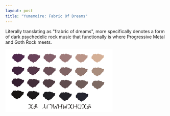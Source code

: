 ```yaml
---
layout: post
title: "Yumemoire: Fabric Of Dreams"
---
```

Literally translating as "frabric of dreams", more specifically denotes a form of dark psychedelic rock music that functionally is where Progressive Metal and Goth Rock meets.

![Yumemoire](https://github.com/LWFlouisa/PinPalette/blob/main/Images/YumemoireColorPalette.png?raw=true)
